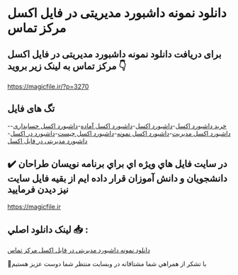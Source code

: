 # دانلود نمونه داشبورد مدیریتی در فایل اکسل مرکز تماس

## برای دریافت دانلود نمونه داشبورد مدیریتی در فایل اکسل مرکز تماس به لینک زیر بروید 👇

https://magicfile.ir/?p=3270

## تگ های فایل

-[خرید داشبورد اکسل](https://magicfile.ir/product/%d9%86%d9%85%d9%88%d9%86%d9%87-%d8%af%d8%a7%d8%b4%d8%a8%d9%88%d8%b1%d8%af-%d9%85%d8%af%db%8c%d8%b1%db%8c%d8%aa%db%8c-%d8%af%d8%b1-%d9%81%d8%a7%db%8c%d9%84-%d8%a7%da%a9%d8%b3%d9%84-%d9%85%d8%b1%da%a9%d8%b2-%d8%aa%d9%85%d8%a7%d8%b3/)-[داشبورد اکسل](https://magicfile.ir/product/%d9%86%d9%85%d9%88%d9%86%d9%87-%d8%af%d8%a7%d8%b4%d8%a8%d9%88%d8%b1%d8%af-%d9%85%d8%af%db%8c%d8%b1%db%8c%d8%aa%db%8c-%d8%af%d8%b1-%d9%81%d8%a7%db%8c%d9%84-%d8%a7%da%a9%d8%b3%d9%84-%d9%85%d8%b1%da%a9%d8%b2-%d8%aa%d9%85%d8%a7%d8%b3/)-[داشبورد اکسل آماده](https://magicfile.ir/product/%d9%86%d9%85%d9%88%d9%86%d9%87-%d8%af%d8%a7%d8%b4%d8%a8%d9%88%d8%b1%d8%af-%d9%85%d8%af%db%8c%d8%b1%db%8c%d8%aa%db%8c-%d8%af%d8%b1-%d9%81%d8%a7%db%8c%d9%84-%d8%a7%da%a9%d8%b3%d9%84-%d9%85%d8%b1%da%a9%d8%b2-%d8%aa%d9%85%d8%a7%d8%b3/)-[داشبورد اکسل حسابداری](https://magicfile.ir/product/%d9%86%d9%85%d9%88%d9%86%d9%87-%d8%af%d8%a7%d8%b4%d8%a8%d9%88%d8%b1%d8%af-%d9%85%d8%af%db%8c%d8%b1%db%8c%d8%aa%db%8c-%d8%af%d8%b1-%d9%81%d8%a7%db%8c%d9%84-%d8%a7%da%a9%d8%b3%d9%84-%d9%85%d8%b1%da%a9%d8%b2-%d8%aa%d9%85%d8%a7%d8%b3/)-[داشبورد اکسل مدیریت](https://magicfile.ir/product/%d9%86%d9%85%d9%88%d9%86%d9%87-%d8%af%d8%a7%d8%b4%d8%a8%d9%88%d8%b1%d8%af-%d9%85%d8%af%db%8c%d8%b1%db%8c%d8%aa%db%8c-%d8%af%d8%b1-%d9%81%d8%a7%db%8c%d9%84-%d8%a7%da%a9%d8%b3%d9%84-%d9%85%d8%b1%da%a9%d8%b2-%d8%aa%d9%85%d8%a7%d8%b3/)-[داشبورد اکسل نمونه](https://magicfile.ir/product/%d9%86%d9%85%d9%88%d9%86%d9%87-%d8%af%d8%a7%d8%b4%d8%a8%d9%88%d8%b1%d8%af-%d9%85%d8%af%db%8c%d8%b1%db%8c%d8%aa%db%8c-%d8%af%d8%b1-%d9%81%d8%a7%db%8c%d9%84-%d8%a7%da%a9%d8%b3%d9%84-%d9%85%d8%b1%da%a9%d8%b2-%d8%aa%d9%85%d8%a7%d8%b3/)-[داشبورد اکسل چیست](https://magicfile.ir/product/%d9%86%d9%85%d9%88%d9%86%d9%87-%d8%af%d8%a7%d8%b4%d8%a8%d9%88%d8%b1%d8%af-%d9%85%d8%af%db%8c%d8%b1%db%8c%d8%aa%db%8c-%d8%af%d8%b1-%d9%81%d8%a7%db%8c%d9%84-%d8%a7%da%a9%d8%b3%d9%84-%d9%85%d8%b1%da%a9%d8%b2-%d8%aa%d9%85%d8%a7%d8%b3/)-[داشبورد در اکسل](https://magicfile.ir/product/%d9%86%d9%85%d9%88%d9%86%d9%87-%d8%af%d8%a7%d8%b4%d8%a8%d9%88%d8%b1%d8%af-%d9%85%d8%af%db%8c%d8%b1%db%8c%d8%aa%db%8c-%d8%af%d8%b1-%d9%81%d8%a7%db%8c%d9%84-%d8%a7%da%a9%d8%b3%d9%84-%d9%85%d8%b1%da%a9%d8%b2-%d8%aa%d9%85%d8%a7%d8%b3/)-[داشبورد مدیریتی در فایل اکسل](https://magicfile.ir/product/%d9%86%d9%85%d9%88%d9%86%d9%87-%d8%af%d8%a7%d8%b4%d8%a8%d9%88%d8%b1%d8%af-%d9%85%d8%af%db%8c%d8%b1%db%8c%d8%aa%db%8c-%d8%af%d8%b1-%d9%81%d8%a7%db%8c%d9%84-%d8%a7%da%a9%d8%b3%d9%84-%d9%85%d8%b1%da%a9%d8%b2-%d8%aa%d9%85%d8%a7%d8%b3/)

## ✔️ در سايت فايل هاي ويژه اي براي برنامه نويسان طراحان دانشجويان و دانش آموزان قرار داده ايم از بقيه فايل سايت نيز ديدن فرماييد

https://magicfile.ir


## لينک دانلود اصلي 📥 :

[دانلود نمونه داشبورد مدیریتی در فایل اکسل مرکز تماس](https://magicfile.ir/product/%d9%86%d9%85%d9%88%d9%86%d9%87-%d8%af%d8%a7%d8%b4%d8%a8%d9%88%d8%b1%d8%af-%d9%85%d8%af%db%8c%d8%b1%db%8c%d8%aa%db%8c-%d8%af%d8%b1-%d9%81%d8%a7%db%8c%d9%84-%d8%a7%da%a9%d8%b3%d9%84-%d9%85%d8%b1%da%a9%d8%b2-%d8%aa%d9%85%d8%a7%d8%b3/) 


🙏با تشکر از همراهي شما مشتاقانه در وبسایت منتظر شما دوست عزیز هستیم

